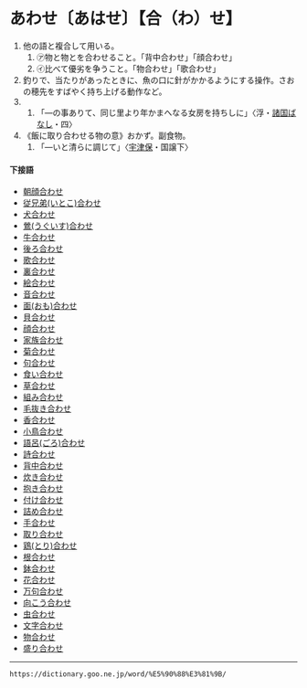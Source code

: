 # あわせ〔あはせ〕【合（わ）せ】

1.  他の語と複合して用いる。    
    1.  ㋐物と物とを合わせること。「背中合わせ」「顔合わせ」        
    2.  ㋑比べて優劣を争うこと。「物合わせ」「歌合わせ」
2. 釣りで、当たりがあったときに、魚の口に針がかかるようにする操作。さおの穂先をすばやく持ち上げる動作など。
3.     
    1.  「―の事ありて、同じ里より年かまへなる女房を持ちしに」〈浮・[諸国ばなし](https://dictionary.goo.ne.jp/word/%E8%A5%BF%E9%B6%B4%E8%AB%B8%E5%9B%BD%E3%81%B0%E3%81%AA%E3%81%97/#jn-84648)・四〉
4. 《飯に取り合わせる物の意》おかず。副食物。    
    1.  「―いと清らに調じて」〈[宇津保](https://dictionary.goo.ne.jp/word/%E5%AE%87%E6%B4%A5%E4%BF%9D%E7%89%A9%E8%AA%9E/#jn-19844)・国譲下〉
        

#### 下接語

-   [朝顔合わせ](https://dictionary.goo.ne.jp/word/%E6%9C%9D%E9%A1%94%E5%90%88%E3%81%9B/#jn-3320)
-   [従兄弟(いとこ)合わせ](https://dictionary.goo.ne.jp/word/%E5%BE%93%E5%85%84%E5%BC%9F%E5%90%88%E3%81%9B/#jn-14003)
-   [犬合わせ](https://dictionary.goo.ne.jp/word/%E7%8A%AC%E5%90%88%E3%81%9B/#jn-14359)
-   [鶯(うぐいす)合わせ](https://dictionary.goo.ne.jp/word/%E9%B6%AF%E5%90%88%E3%81%9B/#jn-18238)
-   [牛合わせ](https://dictionary.goo.ne.jp/word/%E7%89%9B%E5%90%88%E3%81%9B/#jn-18494)
-   [後ろ合わせ](https://dictionary.goo.ne.jp/word/%E5%BE%8C%E3%82%8D%E5%90%88%E3%81%9B/#jn-18668)
-   [歌合わせ](https://dictionary.goo.ne.jp/word/%E6%AD%8C%E5%90%88%E3%81%9B/#jn-19037)
-   [裏合わせ](https://dictionary.goo.ne.jp/word/%E8%A3%8F%E5%90%88%E3%81%9B/#jn-20662)
-   [絵合わせ](https://dictionary.goo.ne.jp/word/%E7%B5%B5%E5%90%88%E3%81%9B/#jn-21843)
-   [音合わせ](https://dictionary.goo.ne.jp/word/%E9%9F%B3%E5%90%88%E3%81%9B/#jn-31859)
-   [面(おも)合わせ](https://dictionary.goo.ne.jp/word/%E9%9D%A2%E5%90%88%E3%81%9B/#jn-33146)
-   [貝合わせ](https://dictionary.goo.ne.jp/word/%E8%B2%9D%E5%90%88%E3%81%9B/#jn-35285)
-   [顔合わせ](https://dictionary.goo.ne.jp/word/%E9%A1%94%E5%90%88%E3%81%9B/#jn-37581)
-   [家族合わせ](https://dictionary.goo.ne.jp/word/%E5%AE%B6%E6%97%8F%E5%90%88%E3%81%9B/#jn-41550)
-   [菊合わせ](https://dictionary.goo.ne.jp/word/%E8%8F%8A%E5%90%88%E3%81%9B/#jn-51126)
-   [句合わせ](https://dictionary.goo.ne.jp/word/%E5%8F%A5%E5%90%88%E3%81%9B/#jn-60104)
-   [食い合わせ](https://dictionary.goo.ne.jp/word/%E9%A3%9F%E5%90%88%E3%81%9B/#jn-60131)
-   [草合わせ](https://dictionary.goo.ne.jp/word/%E8%8D%89%E5%90%88%E3%81%9B/#jn-60959)
-   [組み合わせ](https://dictionary.goo.ne.jp/word/%E7%B5%84%E5%90%88%E3%81%9B/#jn-62968)
-   [毛抜き合わせ](https://dictionary.goo.ne.jp/word/%E6%AF%9B%E6%8A%9C%E3%81%8D%E5%90%88%E3%81%9B/#jn-68655)
-   [香合わせ](https://dictionary.goo.ne.jp/word/%E9%A6%99%E5%90%88%E3%81%9B/#jn-71649)
-   [小鳥合わせ](https://dictionary.goo.ne.jp/word/%E5%B0%8F%E9%B3%A5%E5%90%88%E3%81%9B/#jn-80804)
-   [語呂(ごろ)合わせ](https://dictionary.goo.ne.jp/word/%E8%AA%9E%E5%91%82%E5%90%88%E3%81%9B/#jn-82930)
-   [詩合わせ](https://dictionary.goo.ne.jp/word/%E8%A9%A9%E5%90%88%E3%81%9B/#jn-92629)
-   [背中合わせ](https://dictionary.goo.ne.jp/word/%E8%83%8C%E4%B8%AD%E5%90%88%E3%81%9B/#jn-124923)
-   [炊き合わせ](https://dictionary.goo.ne.jp/word/%E7%82%8A%E5%90%88%E3%81%9B/#jn-135650)
-   [抱き合わせ](https://dictionary.goo.ne.jp/word/%E6%8A%B1%E5%90%88%E3%81%9B/#jn-135651)
-   [付け合わせ](https://dictionary.goo.ne.jp/word/%E4%BB%98%E5%90%88%E3%81%9B/#jn-147238)
-   [詰め合わせ](https://dictionary.goo.ne.jp/word/%E8%A9%B0%E5%90%88%E3%81%9B/#jn-148304)
-   [手合わせ](https://dictionary.goo.ne.jp/word/%E6%89%8B%E5%90%88%E3%81%9B/#jn-149006)
-   [取り合わせ](https://dictionary.goo.ne.jp/word/%E5%8F%96%E5%90%88%E3%81%9B/#jn-160982)
-   [鶏(とり)合わせ](https://dictionary.goo.ne.jp/word/%E9%B6%8F%E5%90%88%E3%81%9B_%28%E3%81%AB%E3%82%8F%E3%81%A8%E3%82%8A%E3%81%82%E3%82%8F%E3%81%9B%29/#jn-168726)
-   [根合わせ](https://dictionary.goo.ne.jp/word/%E6%A0%B9%E5%90%88%E3%81%9B/#jn-169601)
-   [鉢合わせ](https://dictionary.goo.ne.jp/word/%E9%89%A2%E5%90%88%E3%81%9B/#jn-176798)
-   [花合わせ](https://dictionary.goo.ne.jp/word/%E8%8A%B1%E5%90%88%E3%81%9B/#jn-178182)
-   [万句合わせ](https://dictionary.goo.ne.jp/word/%E4%B8%87%E5%8F%A5%E5%90%88/#jn-210352)
-   [向こう合わせ](https://dictionary.goo.ne.jp/word/%E5%90%91%E3%81%93%E3%81%86%E5%90%88%E3%81%9B/#jn-214939)
-   [虫合わせ](https://dictionary.goo.ne.jp/word/%E8%99%AB%E5%90%88%E3%81%9B/#jn-215105)
-   [文字合わせ](https://dictionary.goo.ne.jp/word/%E6%96%87%E5%AD%97%E5%90%88%E3%81%9B/#jn-219082)
-   [物合わせ](https://dictionary.goo.ne.jp/word/%E7%89%A9%E5%90%88%E3%81%9B/#jn-219759)
-   [盛り合わせ](https://dictionary.goo.ne.jp/word/%E7%9B%9B%E5%90%88%E3%81%9B/#jn-220388)

---
`https://dictionary.goo.ne.jp/word/%E5%90%88%E3%81%9B/`